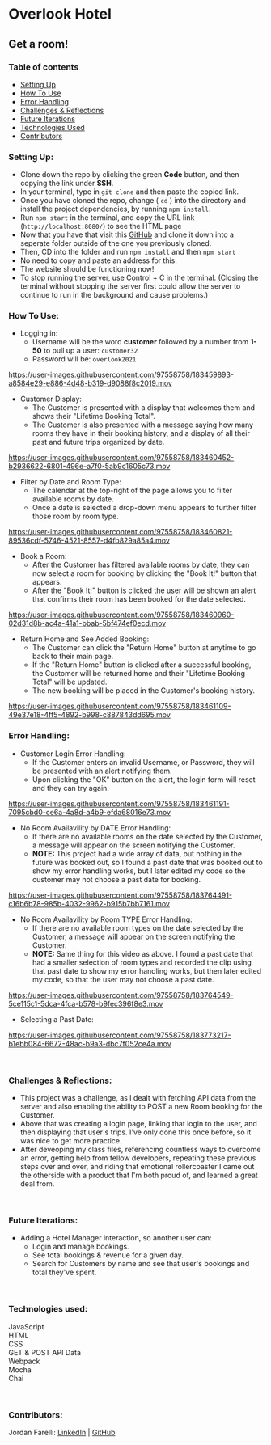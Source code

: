 # Overlook Hotel

## Get a room!

### Table of contents
* [Setting Up](#setup)
* [How To Use](#how)
* [Error Handling](#error)
* [Challenges & Reflections](#challenges)
* [Future Iterations](#future)
* [Technologies Used](#tech)
* [Contributors](#contributors)

### Setting Up: <a name="setup"></a>

* Clone down the repo by clicking the green **Code** button, and then copying the link under **SSH**.
* In your terminal, type in `git clone` and then paste the copied link.
* Once you have cloned the repo, change ( `cd` ) into the directory and install the project dependencies, by running `npm install`.
* Run `npm start` in the terminal, and copy the URL link (`http://localhost:8080/`) to see the HTML page 
* Now that you have that visit this [GitHub](https://github.com/turingschool-examples/overlook-api) and clone it down into a seperate folder outside of the one you previously cloned.
* Then, CD into the folder and run `npm install` and then `npm start`
* No need to copy and paste an address for this.
* The website should be functioning now!
* To stop running the server, use Control + C in the terminal. (Closing the terminal without stopping the server first could allow the server to continue to run in the background and cause problems.)


### How To Use: <a name="how"></a>

* Logging in:
    * Username will be the word **customer** followed by a number from **1-50** to pull up a user: `customer32`
    * Password will be: `overlook2021`

https://user-images.githubusercontent.com/97558758/183459893-a8584e29-e886-4d48-b319-d9088f8c2019.mov

* Customer Display:
    * The Customer is presented with a display that welcomes them and shows their "Lifetime Booking Total".
    * The Customer is also presented with a message saying how many rooms they have in their booking history, and a display of all their past and future trips organized by date.

https://user-images.githubusercontent.com/97558758/183460452-b2936622-6801-496e-a7f0-5ab9c1605c73.mov

* Filter by Date and Room Type:
    * The calendar at the top-right of the page allows you to filter available rooms by date.
    * Once a date is selected a drop-down menu appears to further filter those room by room type.

https://user-images.githubusercontent.com/97558758/183460821-89536cdf-5746-4521-8557-d4fb829a85a4.mov

* Book a Room:
    * After the Customer has filtered available rooms by date, they can now select a room for booking by clicking the "Book It!" button that appears.
    * After the "Book It!" button is clicked the user will be shown an alert that confirms their room has been booked for the date selected.

https://user-images.githubusercontent.com/97558758/183460960-02d31d8b-ac4a-41a1-bbab-5bf474ef0ecd.mov

* Return Home and See Added Booking:
    * The Customer can click the "Return Home" button at anytime to go back to their main page.
    * If the "Return Home" button is clicked after a successful booking, the Customer will be returned home and their "Lifetime Booking Total" will be updated.
    * The new booking will be placed in the Customer's booking history.

https://user-images.githubusercontent.com/97558758/183461109-49e37e18-4ff5-4892-b998-c887843dd695.mov

### Error Handling: <a name="error"></a>

* Customer Login Error Handling:
    * If the Customer enters an invalid Username, or Password, they will be presented with an alert notifying them.
    * Upon clicking the "OK" button on the alert, the login form will reset and they can try again.

https://user-images.githubusercontent.com/97558758/183461191-7095cbd0-ce6a-4a8d-a4b9-efda68016e73.mov

* No Room Availavility by DATE Error Handling: 
    * If there are no available rooms on the date selected by the Customer, a message will appear on the screen notifying the Customer.
    * **NOTE:** This project had a wide array of data, but nothing in the future was booked out, so I found a past date that was booked out to show my error handling works, but I later edited my code so the customer may not choose a past date for booking.

https://user-images.githubusercontent.com/97558758/183764491-c16b6b78-985b-4032-9962-b915b7bb7161.mov

* No Room Availavility by Room TYPE Error Handling: 
    * If there are no available room types on the date selected by the Customer, a message will appear on the screen notifying the Customer.
    * **NOTE:** Same thing for this video as above. I found a past date that had a smaller selection of room types and recorded the clip using that past date to show my error handling works, but then later edited my code, so that the user may not choose a past date.

https://user-images.githubusercontent.com/97558758/183764549-5ce115c1-5dca-4fca-b578-b9fec396f8e3.mov

* Selecting a Past Date:

https://user-images.githubusercontent.com/97558758/183773217-b1ebb084-6672-48ac-b9a3-dbc7f052ce4a.mov


<br>



### Challenges & Reflections: <a name="challenges"></a>
* This project was a challenge, as I dealt with fetching API data from the server and also enabling the ability to POST a new Room booking for the Customer. 
* Above that was creating a login page, linking that login to the user, and then displaying that user's trips. I've only done this once before, so it was nice to get more practice.
* After deveoping my class files, referencing countless ways to overcome an error, getting help from fellow developers, repeating these previous steps over and over, and riding that emotional rollercoaster I came out the otherside with a product that I'm both proud of, and learned a great deal from.

<br>

### Future Iterations: <a name="future"></a>
* Adding a Hotel Manager interaction, so another user can:
    * Login and manage bookings.
    * See total bookings & revenue for a given day.
    * Search for Customers by name and see that user's bookings and total they've spent.

<br>

### Technologies used:<br><a name="tech"></a>
JavaScript<br>
HTML<br>
CSS<br>
GET & POST API Data<br>
Webpack<br>
Mocha<br>
Chai<br>

<br>


### Contributors: <a name="contributors"></a>

Jordan Farelli: [LinkedIn](https://www.linkedin.com/in/jordan-farelli/) | [GitHub](https://github.com/jfarelli)
